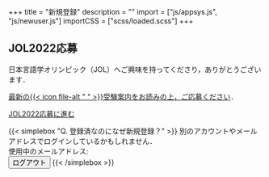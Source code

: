 +++
title = "新規登録"
description = ""
import = ["js/appsys.js", "js/newuser.js"]
importCSS = ["scss/loaded.scss"]
+++

## JOL2022応募

日本言語学オリンピック（JOL）へご興味を持ってくださり，ありがとうございます．

[最新の{{< icon file-alt " " >}}受験案内をお読みの上，ご応募ください](/application/)．

<a id="proceed" href="/entry/jol2022/" role="button" class="btn btn-template-primary text-decoration-none">JOL2022応募に進む</a>

<a id="mainmenu" href="/account/" role="button" class="btn btn-primary text-decoration-none" style="display: none;">成績参照</a>

{{< simplebox "Q. 登録済なのになぜ新規登録？" >}}
別のアカウントやメールアドレスでログインしているかもしれません．  
使用中のメールアドレス: <span class="user-email"></span>  
<button id="logout" onclick="logout()" class="btn btn-danger">ログアウト</button>
{{< /simplebox >}}

<style>
    #heading-breadcrumbs{
        background-image: url("../img/texture-green.png");
    }
</style>
